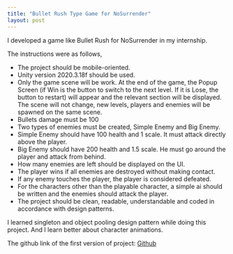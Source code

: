 ```yaml
---
title: "Bullet Rush Type Game for NoSurrender"
layout: post
---
```


I developed a game like Bullet Rush for NoSurrender in my internship. 


The instructions were as follows,

- The project should be mobile-oriented.
- Unity version 2020.3.18f should be used.
- Only the game scene will be work. At the end of the game, the Popup Screen (if Win is the button to switch to the next level. If it is Lose, the button to restart) will appear and the relevant section will be displayed. The scene will not change, new levels, players and enemies will be spawned on the same scene.
- Bullets damage must be 100
- Two types of enemies must be created, Simple Enemy and Big Enemy.
- Simple Enemy should have 100 health and 1 scale. It must attack directly above the player.
- Big Enemy should have 200 health and 1.5 scale. He must go around the player and attack from behind.
- How many enemies are left should be displayed on the UI.
- The player wins if all enemies are destroyed without making contact.
- If any enemy touches the player, the player is considered defeated.
- For the characters other than the playable character, a simple ai should be written and the enemies should attack the player.
- The project should be clean, readable, understandable and coded in accordance with design patterns.

I learned singleton and object pooling design pattern while doing this project. And I learn better about character animations. 

The github link of the first version of project: [Github](https://github.com/betuldince/bullet_rush_game.v1)


